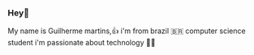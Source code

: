 ### Hey👋

My name is Guilherme martins,👍
i'm from brazil 🇧🇷 computer science student i'm passionate about technology 👨‍💻
 


